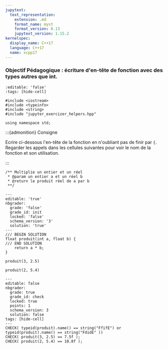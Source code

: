 ```yaml
---
jupytext:
  text_representation:
    extension: .md
    format_name: myst
    format_version: 0.13
    jupytext_version: 1.15.2
kernelspec:
  display_name: C++17
  language: C++17
  name: xcpp17
---
```


### Objectif Pédagogique : écriture d'en-tête de fonction avec des types autres que int.

```{code-cell}
:editable: 'false'
:tags: [hide-cell]

#include <iostream>
#include <typeinfo>
#include <string>
#include "jupyter_exercizer_helpers.hpp"

using namespace std;
```

:::{admonition} Consigne

Ecrire ci-dessous l'en-tête de la fonction
en n'oubliant pas de finir par `{`.
Regarder les appels dans les cellules suivantes pour
voir le nom de la fonction et son utilisation.

:::

```{code-cell}
/** Multiplie un entier et un réel
 * @param un entier a et un réel b
 * @return le produit réel de a par b
 **/
```

```{code-cell}
---
editable: 'true'
nbgrader:
  grade: 'false'
  grade_id: init
  locked: 'false'
  schema_version: '3'
  solution: 'true'
---
/// BEGIN SOLUTION
float produit(int a, float b) {
/// END SOLUTION
    return a * b;
}
```

```{code-cell}
produit(3, 2.5)
```

```{code-cell}
produit(2, 5.4)
```

```{code-cell}
---
editable: false
nbgrader:
  grade: true
  grade_id: check
  locked: true
  points: 1
  schema_version: 3
  solution: false
tags: [hide-cell]
---
CHECK( typeid(produit).name() == string("FfifE") or typeid(produit).name() == string("FdidE" ))
CHECK( produit(3, 2.5) == 7.5f );
CHECK( produit(2, 5.4) == 10.8f );
```
